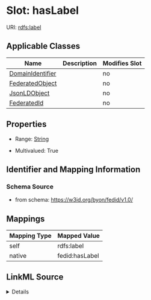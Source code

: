 

# Slot: hasLabel

URI: [rdfs:label](http://www.w3.org/2000/01/rdf-schema#label)



<!-- no inheritance hierarchy -->





## Applicable Classes

| Name | Description | Modifies Slot |
| --- | --- | --- |
| [DomainIdentifier](DomainIdentifier.md) |  |  no  |
| [FederatedObject](FederatedObject.md) |  |  no  |
| [JsonLDObject](JsonLDObject.md) |  |  no  |
| [FederatedId](FederatedId.md) |  |  no  |







## Properties

* Range: [String](String.md)

* Multivalued: True





## Identifier and Mapping Information







### Schema Source


* from schema: https://w3id.org/byon/fedid/v1.0/




## Mappings

| Mapping Type | Mapped Value |
| ---  | ---  |
| self | rdfs:label |
| native | fedid:hasLabel |




## LinkML Source

<details>
```yaml
name: hasLabel
from_schema: https://w3id.org/byon/fedid/v1.0/
rank: 1000
slot_uri: rdfs:label
alias: hasLabel
domain_of:
- JsonLDObject
range: string
multivalued: true

```
</details>